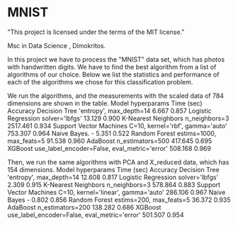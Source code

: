 # MNIST

"This project is licensed under the terms of the MIT license."

Msc in Data Science , Dimokritos. 

In this project we have to process the "MNIST" data set, which has photos with handwritten digits. 
We have to find the best algorithm from a list of algorithms of our choice. 
Below we list the statistics and performance of each of the algorithms we chose for this classification problem.


We run the algorithms, and the measurements with the scaled data of 784 dimensions are shown in the table.
Model	                     hyperparams	                                  Time (sec)	   Accuracy
Decision Tree	             'entropy', max_depth=14	                      6.667	         0.857
Logistic Regression	       solver='lbfgs'	                                13.129	       0.900
K-Nearest Neighbors	       n_neighbors=3	                                2517.461	     0.934
Support Vector Machines	   C=10, kernel='rbf', gamma='auto'	              753.307	       0.964
Naive Bayes.                               -                              5.351     	   0.522
Random Forest	             estims=1000, max_feats=5	                      91.538	       0.960
AdaBoost	                 n_estimators=500	                              417.645	       0.695
XGBoost	                   use_label_encoder=False, eval_metric='error'	  508.168	       0.969



Then, we run the same algorithms with PCA and X_reduced data, which has 154 dimensions.
Model	                      hyperparams	                                  Time (sec)	  Accuracy
Decision Tree	             'entropy', max_depth=14	                       12.608	        0.817
Logistic Regression	        solver='lbfgs'	                               2.309	        0.915
K-Nearest Neighbors	        n_neighbors=3	                                 578.864	      0.883
Support Vector Machines	    C=10, kernel='linear', gamma='auto'	           286.106	      0.967
Naive Bayes	                           -	                                 0.802	        0.856
Random Forest	              estims=200, max_feats=5	                       36.372	        0.935
AdaBoost	                  n_estimators=200	                             138.282	      0.686
XGBoost	                    use_label_encoder=False, eval_metric='error'	 501.507	      0.954


